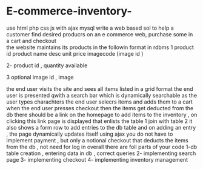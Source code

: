 # E-commerce-inventory-
use html php css js with ajax mysql 
write a web based sol to help a customer find desired producrs on an e commerce web, purchase some in a cart and checkout  
the website maintains its products in the followin format in rdbms 
1
product id 
product name 
desc 
unit price
imagecode  (image id )

2-
product id , quantity available  

3 optional 
image id , image 

the end user visits the site and sees all items listed in a grid format 
the end user is presented qwith a search bar which is dynamically searchable as the user types charachters 
the end user selecrs items and adds them to a cart 
when the end user presses checkout then the items get deducted from the db 
there should be a link on the homepage to add items to the inventory , on clicking this link page is displayed that enlists the table 1 join with table 2 
it also shows a form row to add entries to the db table and on adding an entry , the page dynamically updates itself using ajax 
you do not have to implement payment , but only a notional checkout that deducts the items from the db , not need for log in 
overall there are foll parts of your code
1-db table creation , entering data in db , correct queries 
2- implementing search page 
3- implementing checkout 
4- implementing inventory management 
